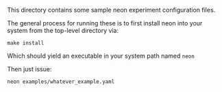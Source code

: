This directory contains some sample neon experiment configuration files.

The general process for running these is to first install neon into your
system from the top-level directory via:

    make install

Which should yield an executable in your system path named `neon`

Then just issue:

    neon examples/whatever_example.yaml
